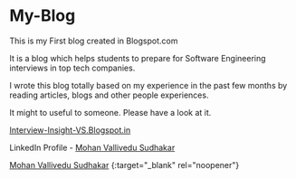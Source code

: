 # My-Blog

This is my First blog created in Blogspot.com

It is a blog which helps students to prepare for Software Engineering interviews in top tech companies.

I wrote this blog totally based on my experience in the past few months by reading articles, blogs and other people experiences.

It might to useful to someone. Please have a look at it.

<a href = "https://interview-insight-vs.blogspot.com/2019/06/A-Guide-to-become-SoftwareEngineer.html" target="_blank"> Interview-Insight-VS.Blogspot.in</a>

LinkedIn Profile - 
<a href = "https://www.linkedin.com/in/mohan-vs-1906017/" target="_blank"  rel="noopener"> Mohan Vallivedu Sudhakar</a>


[Mohan Vallivedu Sudhakar](https://www.linkedin.com/in/mohan-vs-1906017) {:target="_blank" rel="noopener"}
